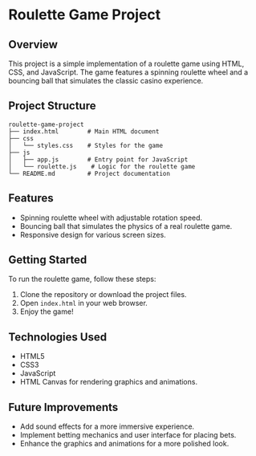 # Roulette Game Project

## Overview
This project is a simple implementation of a roulette game using HTML, CSS, and JavaScript. The game features a spinning roulette wheel and a bouncing ball that simulates the classic casino experience.

## Project Structure
```
roulette-game-project
├── index.html        # Main HTML document
├── css
│   └── styles.css    # Styles for the game
├── js
│   ├── app.js        # Entry point for JavaScript
│   └── roulette.js    # Logic for the roulette game
└── README.md         # Project documentation
```

## Features
- Spinning roulette wheel with adjustable rotation speed.
- Bouncing ball that simulates the physics of a real roulette game.
- Responsive design for various screen sizes.

## Getting Started
To run the roulette game, follow these steps:

1. Clone the repository or download the project files.
2. Open `index.html` in your web browser.
3. Enjoy the game!

## Technologies Used
- HTML5
- CSS3
- JavaScript
- HTML Canvas for rendering graphics and animations.

## Future Improvements
- Add sound effects for a more immersive experience.
- Implement betting mechanics and user interface for placing bets.
- Enhance the graphics and animations for a more polished look.